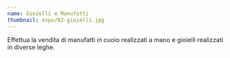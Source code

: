 ```yaml
---
name: Gioielli e Manufatti
thumbnail: expo/02-gioielli.jpg
---
```


Effettua la vendita di manufatti in cuoio realizzati a mano e gioielli realizzati in diverse leghe.
